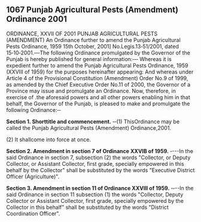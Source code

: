 ## 1067 Punjab Agricultural Pests (Amendment) Ordinance 2001
 
ORDINANCE, XXVII OF 2001
PUNJAB AGRICULTURAL PESTS (AMENDMENT)
An Ordinance further to amend the Punjab
Agricultural Pests Ordinance, 1959
15th October, 2001]
No.Legis.13‑51/2001, dated 15‑10‑2001.‑‑‑The following Ordinance promulgated by the Governor of the Punjab is hereby published for general information:‑‑‑
Whereas it is expedient further to amend the Punjab Agricultural Pests Ordinance, 1959 (XXVIII of 1959) for the purposes hereinafter appearing:
And whereas under Article 4 of the Provisional Constitution (Amendment) Order No.9 of 1999, as amended by the Chief Executive Order No.11 of 2000, the Governor of a Province may issue and promulgate an Ordinance.
Now, therefore, in exercise of .the aforesaid powers and all other powers enabling him in that behalf, the Governor of the Punjab, is pleased to make and promulgate the following Ordinance:‑‑

**Section 1. Shorttitle and commencement.**
‑‑(1) ThisOrdinance may be called the Punjab Agricultural Pests (Amendment) Ordinance,2001.

(2) It shallcome into force at once.
 

**Section 2. Amendment in section 7 of Ordinance XXVIB of 1959.**
‑---In the said Ordinance in section 7, subsection (2) the words "Collector, or Deputy Collector, or Assistant Collector, first grade, specially empowered in this behalf by the Collector" shall be substituted by the words "Executive District Officer (Agriculture)".

 

**Section 3. Amendment in section 11 of Ordinance XXVIII of 1959.**
‑‑--In the said Ordinance in section 11 subsection (1) the words "Collector, Deputy Collector or Assistant Collector, first grade, specially empowered by the Collector in this behalf" shall be substituted by the words "District Coordination Officer".

